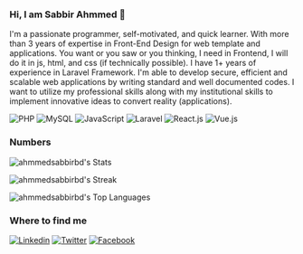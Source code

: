 ### Hi, I am Sabbir Ahmmed 👋

I'm a passionate programmer, self-motivated, and quick learner. With more than 3 years of expertise in Front-End Design for web template and applications. You want or you saw or you thinking, I need in Frontend, I will do it in js, html, and css (if technically possible). I have 1+ years of experience in Laravel Framework. I'm able to develop secure, efficient and scalable web applications by writing standard and well documented codes. I want to utilize my professional skills along with my institutional skills to implement innovative ideas to convert reality (applications).


![PHP](https://img.shields.io/badge/PHP-777BB4?style=flat-square&logo=php&logoColor=white)
![MySQL](https://img.shields.io/badge/MySQL-005C84?style=flat-square&logo=mysql&logoColor=white)
![JavaScript](https://img.shields.io/badge/JavaScript-F7DF1E?style=flat-square&logo=javascript&logoColor=black)
![Laravel](https://img.shields.io/badge/Laravel-FF2D20?style=flat-square&logo=laravel&logoColor=white)
![React.js](https://img.shields.io/badge/React.js-0081CB?style=flat-square&logo=react&logoColor=61DAFB)
![Vue.js](https://img.shields.io/badge/Vue.js-4FC08D?style=flat-square&logo=vue.js&logoColor=white)

### Numbers
![ahmmedsabbirbd's Stats](https://github-readme-stats.vercel.app/api?username=ahmmedsabbirbd&theme=transparent&show_icons=true&count_private=true&card_width=846)

![ahmmedsabbirbd's Streak](https://github-readme-streak-stats.herokuapp.com/?user=ahmmedsabbirbd&theme=transparent&card_width=846)

![ahmmedsabbirbd's Top Languages](https://github-readme-stats.vercel.app/api/top-langs/?username=ahmmedsabbirbd&theme=transparent&show_icons=true&card_width=846)

### Where to find me

[![Linkedin](https://img.shields.io/badge/LinkedIn-0077B5?style=flat-square&logo=linkedin&logoColor=white)](https://www.linkedin.com/in/ahmmedsabbirbd/) 
[![Twitter](https://img.shields.io/badge/Twitter-1DA1F2?style=flat-square&logo=twitter&logoColor=white)](https://twitter.com/ahmmedsabbirbd)
[![Facebook](https://img.shields.io/badge/Facebook-1877F2?style=flat-square&logo=facebook&logoColor=white)](https://www.facebook.com/ahmmedsabbirbd)

